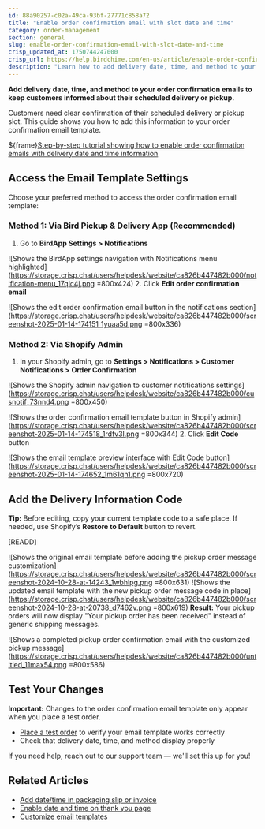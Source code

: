 ```yaml
---
id: 88a90257-c02a-49ca-93bf-27771c858a72
title: "Enable order confirmation email with slot date and time"
category: order-management
section: general
slug: enable-order-confirmation-email-with-slot-date-and-time
crisp_updated_at: 1750744247000
crisp_url: https://help.birdchime.com/en-us/article/enable-order-confirmation-email-with-slot-date-and-time-iju71t/
description: "Learn how to add delivery date, time, and method to your Shopify order confirmation emails using Bird Pickup & Delivery app."
---
```


**Add delivery date, time, and method to your order confirmation emails to keep customers informed about their scheduled delivery or pickup.**

Customers need clear confirmation of their scheduled delivery or pickup slot. This guide shows you how to add this information to your order confirmation email template.

${frame}[Step-by-step tutorial showing how to enable order confirmation emails with delivery date and time information](https://www.youtube.com/embed/rRfxDRGh_JA)

## Access the Email Template Settings

Choose your preferred method to access the order confirmation email template:

### Method 1: Via Bird Pickup & Delivery App (Recommended)

1. Go to **BirdApp Settings > Notifications**

![Shows the BirdApp settings navigation with Notifications menu highlighted](https://storage.crisp.chat/users/helpdesk/website/ca826b447482b000/notification-menu_17qic4j.png =800x424)
2. Click **Edit order confirmation email**

![Shows the edit order confirmation email button in the notifications section](https://storage.crisp.chat/users/helpdesk/website/ca826b447482b000/screenshot-2025-01-14-174151_1yuaa5d.png =800x336)
### Method 2: Via Shopify Admin

1. In your Shopify admin, go to **Settings > Notifications > Customer Notifications > Order Confirmation**

![Shows the Shopify admin navigation to customer notifications settings](https://storage.crisp.chat/users/helpdesk/website/ca826b447482b000/cusnotif_73nnd4.png =800x450)

![Shows the order confirmation email template button in Shopify admin](https://storage.crisp.chat/users/helpdesk/website/ca826b447482b000/screenshot-2025-01-14-174518_1rdfv3l.png =800x344)
2. Click **Edit Code** button

![Shows the email template preview interface with Edit Code button](https://storage.crisp.chat/users/helpdesk/website/ca826b447482b000/screenshot-2025-01-14-174652_1m61qn1.png =800x720)

## Add the Delivery Information Code

**Tip:** Before editing, copy your current template code to a safe place. If needed, use Shopify’s **Restore to Default** button to revert.

[READD]

![Shows the original email template before adding the pickup order message customization](https://storage.crisp.chat/users/helpdesk/website/ca826b447482b000/screenshot-2024-10-28-at-14243_1wbhlpg.png =800x631)
![Shows the updated email template with the new pickup order message code in place](https://storage.crisp.chat/users/helpdesk/website/ca826b447482b000/screenshot-2024-10-28-at-20738_d7462v.png =800x619)
**Result:** Your pickup orders will now display "Your pickup order has been received" instead of generic shipping messages.

![Shows a completed pickup order confirmation email with the customized pickup message](https://storage.crisp.chat/users/helpdesk/website/ca826b447482b000/untitled_11max54.png =800x586)
## Test Your Changes

**Important:** Changes to the order confirmation email template only appear when you place a test order.

- [Place a test order](https://help.birdchime.com/en-us/article/place-a-test-order-13fhz0a/) to verify your email template works correctly
- Check that delivery date, time, and method display properly

If you need help, reach out to our support team — we'll set this up for you!

## Related Articles

- [Add date/time in packaging slip or invoice](https://help.birdchime.com/en-us/article/add-datetime-in-packaging-slip-or-invoice-m9smdk/)
- [Enable date and time on thank you page](https://help.birdchime.com/en-us/article/enable-date-and-time-on-thank-you-order-status-page-1mvhech/)
- [Customize email templates](https://help.birdchime.com/en-us/article/how-to-customize-email-templates-kezxwj/)
